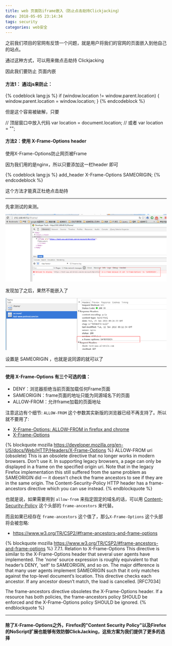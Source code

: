 ```yaml
---
title: web 页面防iframe嵌入（防止点击劫持Clickjacking）
date: 2018-05-05 23:14:34
tags: security
categories: web安全
---
```

之前我们项目的官网有反馈一个问题，就是用户将我们的官网的页面嵌入到他自己的站点。

通过这种方式，可以用来做点击劫持 Clickjacking

因此我们要防止 页面内嵌


#### 方法1： 通过js来防止：

{% codeblock lang:js %}
if (window.location != window.parent.location) {
 window.parent.location = window.location;
}
{% endcodeblock %}

但是这个容易被破解，只要

// 顶层窗口中放入代码 var location = document.location;
// 或者 var location = "";

<!--more-->
#### 方法2：使用 X-Frame-Options  header

使用X-Frame-Options防止网页被Frame

因为我们用的是nginx，所以只要添加这一栏header 即可

{% codeblock lang:js %}
add_header X-Frame-Options SAMEORIGIN;
{% endcodeblock %}

这个方法才能真正杜绝点击劫持

---

先拿测试的来测。

![step one](web-forbidden-iframe-embed/1.png)

发现加了之后，果然不能嵌入了

![step one](web-forbidden-iframe-embed/2.png)

设置是 SAMEORIGIN ，也就是说同源的就可以了

---

#### 使用 X-Frame-Options 有三个可选的值：
* DENY：浏览器拒绝当前页面加载任何Frame页面
* SAMEORIGIN：frame页面的地址只能为同源域名下的页面
* ALLOW-FROM：允许frame加载的页面地址


注意这边有个细节: `ALLOW-FROM` 这个参数其实新版的浏览器已经不再支持了。所以就不要用了:
- [X-Frame-Options: ALLOW-FROM in firefox and chrome](https://stackoverflow.com/questions/10658435/x-frame-options-allow-from-in-firefox-and-chrome)
- [X-Frame-Options](https://developer.mozilla.org/en-US/docs/Web/HTTP/Headers/X-Frame-Options)

{% blockquote mozilla https://developer.mozilla.org/en-US/docs/Web/HTTP/Headers/X-Frame-Options %}
ALLOW-FROM uri (obsolete)
This is an obsolete directive that no longer works in modern browsers. Don't use it. In supporting legacy browsers, a page can only be displayed in a frame on the specified origin uri. Note that in the legacy Firefox implementation this still suffered from the same problem as SAMEORIGIN did — it doesn't check the frame ancestors to see if they are in the same origin. The Content-Security-Policy HTTP header has a frame-ancestors directive which you can use instead.
{% endblockquote %}

也就是说，如果需要用到 `allow-from` 来指定固定的域名的话，可以用 [Content-Security-Policy](https://developer.mozilla.org/en-US/docs/Web/HTTP/CSP) 这个头部的 `frame-ancestors` 来代替。 

而且如果已经存在 `frame-ancestors` 这个值了，那么`X-Frame-Options` 这个头部将会被忽略:

- https://www.w3.org/TR/CSP2/#frame-ancestors-and-frame-options

{% blockquote mozilla https://www.w3.org/TR/CSP2/#frame-ancestors-and-frame-options %}
7.7.1. Relation to X-Frame-Options
This directive is similar to the X-Frame-Options header that several user agents have implemented. The 'none' source expression is roughly equivalent to that header’s DENY, 'self' to SAMEORIGIN, and so on. The major difference is that many user agents implement SAMEORIGIN such that it only matches against the top-level document’s location. This directive checks each ancestor. If any ancestor doesn’t match, the load is cancelled. [RFC7034]

The frame-ancestors directive obsoletes the X-Frame-Options header. If a resource has both policies, the frame-ancestors policy SHOULD be enforced and the X-Frame-Options policy SHOULD be ignored.
{% endblockquote %}

---

#### 除了X-Frame-Options之外，Firefox的"Content Security Policy"以及Firefox的NoScript扩展也能够有效防御ClickJacking，这些方案为我们提供了更多的选择